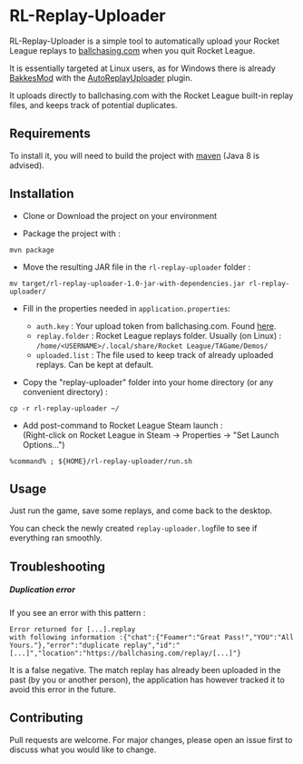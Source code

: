 # RL-Replay-Uploader

RL-Replay-Uploader is a simple tool to automatically upload your Rocket League replays to [ballchasing.com](ballachasing.com) when you quit Rocket League.

It is essentially targeted at Linux users, as for Windows there is already [BakkesMod](https://bakkesmod.com/) with the [AutoReplayUploader](https://github.com/bakkesmodorg/AutoReplayUploader) plugin.

It uploads directly to ballchasing.com with the Rocket League built-in replay files, and keeps track of potential duplicates.


## Requirements

To install it, you will need to build the project with [maven](https://maven.apache.org/) (Java 8 is advised).

## Installation

- Clone or Download the project on your environment

- Package the project with :
```
mvn package
```
- Move the resulting JAR file in the ```rl-replay-uploader``` folder :
```
mv target/rl-replay-uploader-1.0-jar-with-dependencies.jar rl-replay-uploader/
```
- Fill in the properties needed in ```application.properties```:  
    - ```auth.key``` : Your upload token from ballchasing.com. Found [here](https://ballchasing.com/upload).  
    - ```replay.folder``` : Rocket League replays folder. Usually (on Linux) : ```/home/<USERNAME>/.local/share/Rocket League/TAGame/Demos/```  
    - ```uploaded.list``` : The file used to keep track of already uploaded replays. Can be kept at default.

- Copy the "replay-uploader" folder into your home directory (or any convenient directory) :
```
cp -r rl-replay-uploader ~/
```

- Add post-command to Rocket League Steam launch :  
(Right-click on Rocket League in Steam -> Properties -> "Set Launch Options...")  
```
%command% ; ${HOME}/rl-replay-uploader/run.sh
```

## Usage

Just run the game, save some replays, and come back to the desktop.

You can check the newly created ```replay-uploader.log```file to see if everything ran smoothly.

## Troubleshooting

##### Duplication error
If you see an error with this pattern : 
```
Error returned for [...].replay 
with following information :{"chat":{"Foamer":"Great Pass!","YOU":"All Yours."},"error":"duplicate replay","id":"[...]","location":"https://ballchasing.com/replay/[...]"}
```
It is a false negative. The match replay has already been uploaded in the past (by you or another person), the application has however tracked it to avoid this error in the future.

## Contributing
Pull requests are welcome. For major changes, please open an issue first to discuss what you would like to change.
